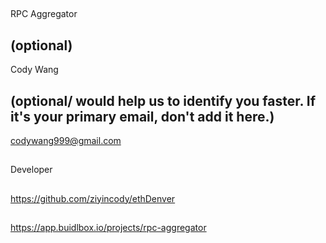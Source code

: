## <PROJECT NAME>
  RPC Aggregator

## <YOUR FULL NAME> (optional)
  Cody Wang

## <Used Email in Buidlbox> (optional/ would help us to identify you faster. If it's your primary email, don't add it here.)
  codywang999@gmail.com
  
## <YOUR ROLE ON THE TEAM>
  Developer

## <LINK TO THE PROJECT REPOSITORY>
  https://github.com/ziyincody/ethDenver

## <LINK TO BUIDLBOX SUBMISSION>
  https://app.buidlbox.io/projects/rpc-aggregator

## <ANY LINKS TO YOUR SOCIALS THAT YOU WANT PEOPLE TO SEE WHO MIGHT COME ACROSS YOUR SUBMISSION IN THE FUTURE>

